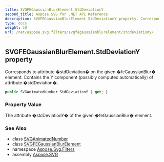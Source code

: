 ```yaml
---
title: SVGFEGaussianBlurElement.StdDeviationY
second_title: Aspose.SVG for .NET API Reference
description: SVGFEGaussianBlurElement StdDeviationY property. Corresponds to attribute stdDeviation on the given feGaussianBlur element. Contains the Y component possibly computed automatically of attribute stdDeviation
type: docs
weight: 50
url: /net/aspose.svg.filters/svgfegaussianblurelement/stddeviationy/
---
```

## SVGFEGaussianBlurElement.StdDeviationY property

Corresponds to attribute �stdDeviation� on the given �feGaussianBlur� element. Contains the Y component (possibly computed automatically) of attribute �stdDeviation�.

```csharp
public SVGAnimatedNumber StdDeviationY { get; }
```

### Property Value

The attribute �stdDeviationY� of the given �feGaussianBlur� element.

### See Also

* class [SVGAnimatedNumber](../../../aspose.svg.datatypes/svganimatednumber/)
* class [SVGFEGaussianBlurElement](../)
* namespace [Aspose.Svg.Filters](../../../aspose.svg.filters/)
* assembly [Aspose.SVG](../../../)
